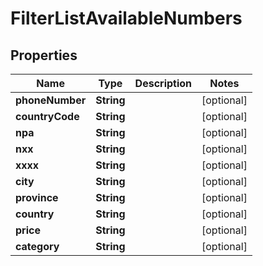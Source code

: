 
# FilterListAvailableNumbers

## Properties
Name | Type | Description | Notes
------------ | ------------- | ------------- | -------------
**phoneNumber** | **String** |  |  [optional]
**countryCode** | **String** |  |  [optional]
**npa** | **String** |  |  [optional]
**nxx** | **String** |  |  [optional]
**xxxx** | **String** |  |  [optional]
**city** | **String** |  |  [optional]
**province** | **String** |  |  [optional]
**country** | **String** |  |  [optional]
**price** | **String** |  |  [optional]
**category** | **String** |  |  [optional]




